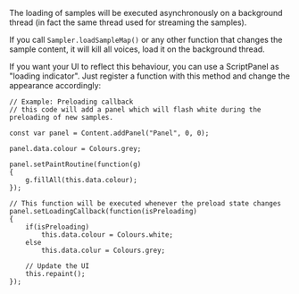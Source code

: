 The loading of samples will be executed asynchronously on a background thread (in fact the same thread used for streaming the samples).

If you call `Sampler.loadSampleMap()` or any other function that changes the sample content, it will kill all voices, load it on the background thread.

If you want your UI to reflect this behaviour, you can use a ScriptPanel as "loading indicator". Just register a function with this method and change the appearance accordingly:

```!!javascript
// Example: Preloading callback
// this code will add a panel which will flash white during the preloading of new samples.

const var panel = Content.addPanel("Panel", 0, 0);

panel.data.colour = Colours.grey;

panel.setPaintRoutine(function(g)
{
	g.fillAll(this.data.colour);
});

// This function will be executed whenever the preload state changes
panel.setLoadingCallback(function(isPreloading)
{
	if(isPreloading)
        this.data.colour = Colours.white;
    else
        this.data.colur = Colours.grey;
        
    // Update the UI
    this.repaint();
});
```


